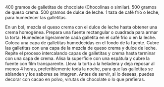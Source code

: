400 gramos de galletitas de chocolate (Chocolinas o similar).
500 gramos de queso crema.
500 gramos de dulce de leche.
1 taza de café frío o leche, para humedecer las galletitas.

En un bol, mezcla el queso crema con el dulce de leche hasta obtener una crema homogénea.
Prepara una fuente rectangular o cuadrada para armar la torta.
Humedece ligeramente cada galletita en el café frío o en la leche.
Coloca una capa de galletitas humedecidas en el fondo de la fuente.
Cubre las galletitas con una capa de la mezcla de queso crema y dulce de leche.
Repite el proceso intercalando capas de galletitas y crema hasta terminar con una capa de crema.
Alisa la superficie con una espátula y cubre la fuente con film transparente.
Lleva la torta a la heladera y deja reposar al menos 4 horas, preferiblemente toda la noche, para que las galletitas se ablanden y los sabores se integren.
Antes de servir, si lo deseas, puedes decorar con cacao en polvo, virutas de chocolate o lo que prefieras.